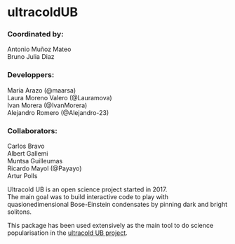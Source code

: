 # ultracoldUB

### Coordinated by:

Antonio Muñoz Mateo  
Bruno Julia Diaz  

### Developpers: 

Maria Arazo (@maarsa)   
Laura Moreno Valero (@Lauramova)   
Ivan Morera (@IvanMorera)   
Alejandro Romero (@Alejandro-23)  

### Collaborators:

Carlos Bravo   
Albert Gallemi   
Muntsa Guilleumas   
Ricardo Mayol (@Payayo)   
Artur Polls  

Ultracold UB is an open science project started in 2017.  
The main goal was to build interactive code to play with quasionedimensional Bose-Einstein condensates by pinning dark and bright solitons. 

This package has been used extensively as the main tool to do science popularisation in the [ultracold UB project](https://serviparticules.ub.edu/lab-fisica-computacional).



